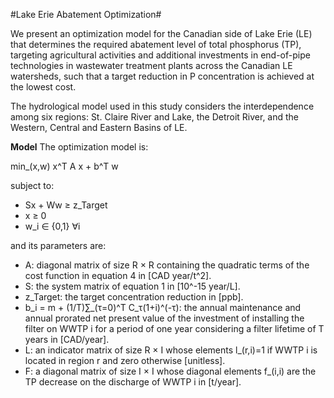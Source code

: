 #Lake Erie Abatement Optimization#

We present an optimization model for the Canadian side of Lake Erie (LE) that determines the required abatement level of total phosphorus (TP), targeting agricultural activities and additional investments in end-of-pipe technologies in wastewater treatment plants across the Canadian LE watersheds, such that a target reduction in P concentration is achieved at the lowest cost.

The hydrological model used in this study considers the interdependence among six regions: St. Claire River and Lake, the Detroit River, and the Western, Central and Eastern Basins of LE.

**Model**
The optimization model is:

min_(x,w) x^T A x + b^T w

subject to:
- Sx + Ww ≥ z_Target
- x ≥ 0
- w_i ∈ {0,1} ∀i

and its parameters are:

- A: diagonal matrix of size R × R containing the quadratic terms of the cost function in equation 4 in [CAD year/t^2].
- S: the system matrix of equation 1 in [10^-15 year/L].
- z_Target: the target concentration reduction in [ppb].
- b_i = m + (1/T)∑_(τ=0)^T C_τ(1+i)^(-τ): the annual maintenance and annual prorated net present value of the investment of installing the filter on WWTP i for a period of one year considering a filter lifetime of T years in [CAD/year].
- L: an indicator matrix of size R × I whose elements l_(r,i)=1 if WWTP i is located in region r and zero otherwise [unitless].
- F: a diagonal matrix of size I × I whose diagonal elements f_(i,i) are the TP decrease on the discharge of WWTP i in [t/year].

